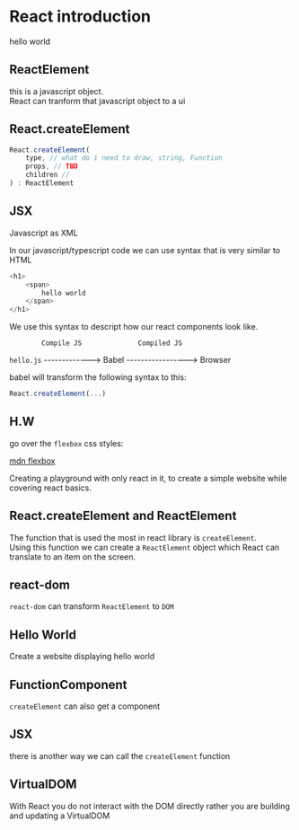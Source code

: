 # React introduction

hello world

## ReactElement

this is a javascript object.  
React can tranform that javascript object to a ui

## React.createElement

```javascript
React.createElement(
	type, // what do i need to draw, string, Function
	props, // TBD
	children // 
) : ReactElement
```

## JSX

Javascript as XML

In our javascript/typescript code we can use syntax that is very similar to HTML

```js
<h1>
	<span>
		hello world
	</span>
</h1>
```



We use this syntax to descript how our react components look like.

			Compile JS       		Compiled JS
`hello.js` -------------> Babel -----------------> Browser

babel will transform the following syntax to this:

```js
React.createElement(...)
```

## H.W

go over the `flexbox` css styles:

[mdn flexbox](https://developer.mozilla.org/en-US/docs/Learn/CSS/CSS_layout/Flexbox)




















Creating a playground with only react in it, to create a simple website while covering react basics.

## React.createElement and ReactElement

The function that is used the most in react library is `createElement`.  
Using this function we can create a `ReactElement` object which React can translate to an item on the screen.

## react-dom

`react-dom` can transform `ReactElement` to `DOM`

## Hello World

Create a website displaying hello world

## FunctionComponent

`createElement` can also get a component

## JSX

there is another way we can call the `createElement` function

## VirtualDOM

With React you do not interact with the DOM directly rather you are building and updating a VirtualDOM